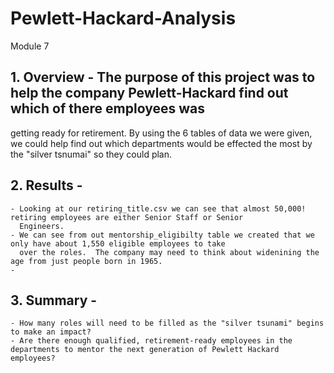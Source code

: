 # Pewlett-Hackard-Analysis
Module 7

## 1. Overview - The purpose of this project was to help the company Pewlett-Hackard find out which of there employees was 
getting ready for retirement.  By using the 6 tables of data we were given, we could help find out which departments would
be effected the most by the "silver tsnumai" so they could plan.

## 2. Results -
	- Looking at our retiring_title.csv we can see that almost 50,000! retiring employees are either Senior Staff or Senior
	  Engineers.  
	- We can see from out mentorship_eligibilty table we created that we only have about 1,550 eligible employees to take 
	  over the roles.  The company may need to think about widenining the age from just people born in 1965.
	- 

## 3. Summary - 
	- How many roles will need to be filled as the "silver tsunami" begins to make an impact?
	- Are there enough qualified, retirement-ready employees in the departments to mentor the next generation of Pewlett Hackard employees?